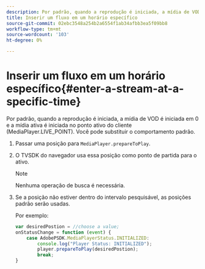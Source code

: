 ```yaml
---
description: Por padrão, quando a reprodução é iniciada, a mídia de VOD é iniciada em 0 e a mídia ativa é iniciada no ponto ativo do cliente (MediaPlayer.LIVE_POINT). Você pode substituir o comportamento padrão.
title: Inserir um fluxo em um horário específico
source-git-commit: 02ebc3548a254b2a6554f1ab34afbb3ea5f09bb8
workflow-type: tm+mt
source-wordcount: '103'
ht-degree: 0%

---
```


# Inserir um fluxo em um horário específico{#enter-a-stream-at-a-specific-time}

Por padrão, quando a reprodução é iniciada, a mídia de VOD é iniciada em 0 e a mídia ativa é iniciada no ponto ativo do cliente (MediaPlayer.LIVE_POINT). Você pode substituir o comportamento padrão.

1. Passar uma posição para `MediaPlayer.prepareToPlay`.
1. O TVSDK do navegador usa essa posição como ponto de partida para o ativo.

   >[!NOTE]
   >
   >Nenhuma operação de busca é necessária.

1. Se a posição não estiver dentro do intervalo pesquisável, as posições padrão serão usadas.

   Por exemplo:

   ```js
   var desiredPostion = //choose a value; 
   onStatusChange = function (event) { 
       case AdobePSDK.MediaPlayerStatus.INITIALIZED: 
           console.log("Player Status: INITIALIZED"); 
           player.prepareToPlay(desiredPostion); 
           break; 
   } 
   ```
